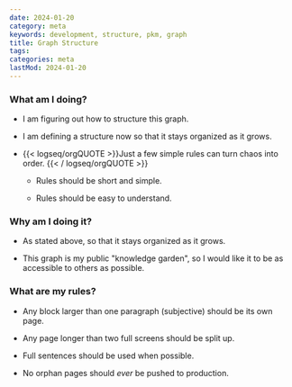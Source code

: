```yaml
---
date: 2024-01-20
category: meta
keywords: development, structure, pkm, graph
title: Graph Structure
tags:
categories: meta
lastMod: 2024-01-20
---
```

### What am I doing?

  + I am figuring out how to structure this graph.

  + I am defining a structure now so that it stays organized as it grows.

  + {{< logseq/orgQUOTE >}}Just a few simple rules can turn chaos into order.
{{< / logseq/orgQUOTE >}}

    + Rules should be short and simple.

    + Rules should be easy to understand.

### Why am I doing it?

  + As stated above, so that it stays organized as it grows.

  + This graph is my public "knowledge garden", so I would like it to be as accessible to others as possible.

### What are my rules?

  + Any block larger than one paragraph (subjective) should be its own page.

  + Any page longer than two full screens should be split up.

  + Full sentences should be used when possible.

  + No orphan pages should *ever* be pushed to production.
